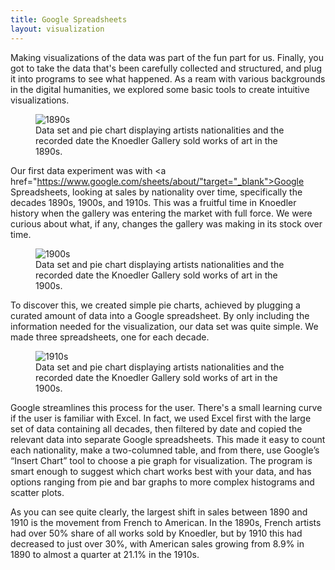```yaml
---
title: Google Spreadsheets
layout: visualization
---
```

Making visualizations of the data was part of the fun part for us. Finally, you got to take the data that's been carefully collected and structured, and plug it into programs to see what happened. As a ream with various backgrounds in the digital humanities, we explored some basic tools to create intuitive visualizations.
<figure class="figure figure-center">
<img src="http://i.imgur.com/NlkIf5i.jpg" title="1890s">
<figcaption>Data set and pie chart displaying artists nationalities and the recorded date the Knoedler Gallery sold works of art in the 1890s. </figcaption>
</figure>

Our first data experiment was with <a href="https://www.google.com/sheets/about/"target="_blank">Google Spreadsheets</a>, looking at sales by nationality over time, specifically the decades 1890s, 1900s, and 1910s. This was a fruitful time in Knoedler history when the gallery was entering the market with full force. We were curious about what, if any, changes the gallery was making in its stock over time.
<figure class="figure figure-center">
<img src="http://i.imgur.com/lQx5Ow2.jpg" title="1900s">
<figcaption>Data set and pie chart displaying artists nationalities and the recorded date the Knoedler Gallery sold works of art in the 1900s. </figcaption>
</figure>
To discover this, we created simple pie charts, achieved by plugging a curated amount of data into a Google spreadsheet. By only including the information needed for the visualization, our data set was quite simple. We made three spreadsheets, one for each decade.
<figure class="figure figure-center">
<img src="http://i.imgur.com/R6lcNta.jpg" title="1910s">
<figcaption>Data set and pie chart displaying artists nationalities and the recorded date the Knoedler Gallery sold works of art in the 1900s.</figcaption>
</figure>
Google streamlines this process for the user. There's a small learning curve if the user is familiar with Excel.  In fact, we used Excel first with the large set of data containing all decades, then filtered by date and copied the relevant data into separate Google spreadsheets. This made it easy to count each nationality, make a two-columned table, and from there, use Google’s “Insert Chart” tool to choose a pie graph for visualization. The program is smart enough to suggest which chart works best with your data, and has options ranging from pie and bar graphs to more complex histograms and scatter plots.

As you can see quite clearly, the largest shift in sales between 1890 and 1910 is the movement from French to American. In the 1890s, French artists had over 50% share of all works sold by Knoedler, but by 1910 this had decreased to just over 30%, with American sales growing from 8.9% in 1890 to almost a quarter at 21.1% in the 1910s. 


